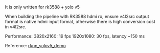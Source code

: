 
It is only written for rk3588 + yolo v5

When building the pipeline with RK3588 hdmi rx, ensure v4l2src output format is native hdmi input format, otherwise there is high conversion cost in v4l2src.

Performance:
3820x2160: 19 fps
1920x1080: 30 fps, latency ~150 ms 



Reference:
[rknn_yolov5_demo](https://github.com/airockchip/rknn-toolkit2/tree/master/rknpu2/examples/rknn_yolov5_demo)

